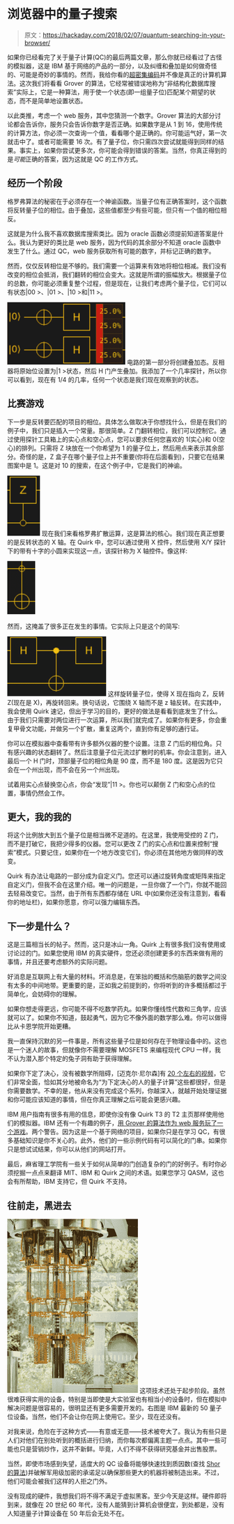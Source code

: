 # 浏览器中的量子搜索

> 原文：<https://hackaday.com/2018/02/07/quantum-searching-in-your-browser/>

如果你已经看完了关于量子计算(QC)的最后两篇文章，那么你就已经看过了古怪的模拟器，这是 IBM 基于网络的产品的一部分，以及纠缠和叠加是如何做奇怪的、可能是奇妙的事情的。然而，我给你看的[超密集编码](https://hackaday.com/2018/01/31/quantum-communications-in-your-browser/)并不像是真正的计算机算法。这次我们将看看 Grover 的算法，它经常被错误地称为“非结构化数据库搜索”实际上，它是一种算法，用于使一个状态(即一组量子位)匹配某个期望的状态，而不是简单地设置状态。

以此类推，考虑一个 web 服务，其中您猜测一个数字。Grover 算法的大部分讨论都会告诉你，服务只会告诉你数字是否正确。如果数字是从 1 到 16，使用传统的计算方法，你必须一次查询一个值，看看哪个是正确的。你可能运气好，第一次就击中了。或者可能需要 16 次。有了量子位，你只需四次尝试就能得到同样的结果。事实上，如果你尝试更多次，你可能会得到错误的答案。当然，你真正得到的是*可能*正确的答案，因为这就是 QC 的工作方式。

## 经历一个阶段

格罗弗算法的秘密在于必须存在一个神谕函数。当量子位有正确答案时，这个函数将反转量子位的相位。由于叠加，这些值都至少有些可能，但只有一个值的相位相反。

这就是为什么我不喜欢数据库搜索类比。因为 oracle 函数必须提前知道答案是什么。我认为更好的类比是 web 服务，因为代码的其余部分不知道 oracle 函数中发生了什么。通过 QC，web 服务获取所有可能的数字，并标记正确的数字。

然而，仅仅反转相位是不够的。我们需要一个运算来有效地将相位相减。我们没有改变的相位会抵消，我们翻转的相位会变大。这就是所谓的振幅放大。根据量子位的总数，你可能必须重复整个过程，但是现在，让我们考虑两个量子位，它们可以有状态|00 >、|01 >、|10 >和|11 >。

[![](img/107ca160ebc37a48befd990a7802a40f.png)](https://hackaday.com/wp-content/uploads/2018/02/gro0.jpg) 电路的第一部分将创建叠加态。反相器将原始位设置为|1 >状态，然后 H 门产生叠加。我添加了一个几率探针，所以你可以看到，现在有 1/4 的几率，任何一个状态是我们现在观察到的状态。

## 比赛游戏

下一步是反转要匹配的项目的相位。具体怎么做取决于你想找什么，但是在我们的例子中，我们只是插入一个常量。那很简单。Z 门翻转相位，我们可以控制它。通过使用探针工具箱上的实心点和空心点，您可以要求任何您喜欢的 1(实心)和 0(空心)的排列。只需将 Z 块放在一个你希望为 1 的量子位上，然后用点来表示其余部分。奇怪的是，Z 盒子在哪个量子位上并不重要(你将在后面看到)，只要它在结果图案中是 1。这是对 10 的搜索，在这个例子中，它是我们的神谕。

[![](img/8852d966a226a04970277bfa47152e94.png)](https://hackaday.com/wp-content/uploads/2018/02/oracle.jpg) 现在我们来看格罗弗扩散运算，这是算法的核心。我们现在真正想要的是反转状态的 X 轴。在 Quirk 中，您可以通过使用 X 控件，然后使用 X/Y 探针下的带有十字的小圆来实现这一点，该探针称为 X 轴控件。像这样:

[![](img/4b0438fd77e54c6b151badc7db8f16ee.png)](https://hackaday.com/wp-content/uploads/2018/02/qm51.jpg)

然而，这掩盖了很多正在发生的事情。它实际上只是这个的简写:

[![](img/8d85a879710cf3a93d065227d1209df1.png)](https://hackaday.com/wp-content/uploads/2018/02/xprobe.jpg) 这样旋转量子位，使得 X 现在指向 Z，反转 Z(现在是 X)，再旋转回来。换句话说，它围绕 X 轴而不是 z 轴反转。在实践中，我会使用 Quirk 速记，但出于学习的目的，更好的做法是看看到底发生了什么。由于我们只需要对两位进行一次运算，所以我们就完成了。如果你有更多，你会重复甲骨文功能，并做另一个扩散，重复这两个，直到你有足够的通行证。

你可以在模拟器中查看带有许多额外仪器的整个设置。注意 Z 门后的相位角。只有感兴趣的状态翻转了。然后注意量子位元流过扩散时的机率。你会注意到，进入最后一个 H 门时，顶部量子位的相位角是 90 度，而不是 180 度。这是因为它只会在一个州出现，而不会在另一个州出现。

试着用实心点替换空心点，你会“发现”|11 >。你也可以颠倒 Z 门和空心点的位置，事情仍然会工作。

## 更大，我的我的

将这个比例放大到五个量子位是相当微不足道的。在这里，我使用受控的 Z 门，而不是打破它，我把少得多的仪器。您可以更改 Z 门的实心点和位置来控制“搜索”模式。只要记住，如果你在一个地方改变它们，你必须在其他地方做同样的改变。

Quirk 有办法让电路的一部分成为自定义门。您还可以通过旋转角度或矩阵来指定自定义门，但我不会在这里介绍。唯一的问题是，一旦你做了一个门，你就不能回去轻易改变它。当然，由于所有东西都存储在 URL 中(如果你还没有注意到，看看你的地址栏)，如果你愿意，你可以强力编辑东西。

## 下一步是什么？

这是三篇相当长的帖子。然而，这只是冰山一角。Quirk 上有很多我们没有使用或讨论过的门。如果您使用 IBM 的真实硬件，您还必须创建更多的东西来做有用的事情，并且还要考虑额外的实际问题。

好消息是互联网上有大量的材料。坏消息是，在笨拙的概括和伤脑筋的数学之间没有太多的中间地带。更重要的是，正如我之前提到的，你将听到的许多概括都过于简单化，会妨碍你的理解。

如果你想走得更远，你可能不得不吃数学药丸。如果你懂线性代数和三角学，应该就可以了。如果你不知道，鼓起勇气，因为它不像外面的数学那么难。你可以做得比从卡恩学院开始更糟。

我一直保持沉默的另一件事是，所有这些量子位是如何存在于物理设备中的。这也是一个迷人的故事，但就像你不需要理解 MOSFETS 来编程现代 CPU 一样，我不认为潜入那个特定的兔子洞有助于获得理解。

如果你下定了决心，没有被数学所阻碍，[迈克尔·尼尔森]有 [20 个左右的视频](https://www.youtube.com/watch?v=X2q1PuI2RFI&list=PL1826E60FD05B44E4)，它们非常全面，恰如其分地被命名为“为下定决心的人的量子计算”这些都很好，但是你需要数学。不幸的是，他从来没有完成这个系列，你越深入，就越开始处理证据和你可能应该知道的事情，但在你真正理解之后可能会更感兴趣。

IBM 用户指南有很多有用的信息，即使你没有像 Quirk T3 的 T2 主页那样使用他们的模拟器。IBM 还有一个有趣的例子，[用 Grover 的算法作为 web 服务玩了一个游戏](https://www.ibm.com/developerworks/library/os-quantum-computing-shell-game/)。两个警告。因为这是一个基于网络的项目，如果你只是在学习 QC，有很多基础知识是你不关心的。此外，他们的一些示例代码有可以简化的门串。如果你只是想试试结果，你可以从他们的网站打开。

最后，麻省理工学院有一些关于如何从简单的门创造复杂的门的好例子。有时你必须挖掘一点点来翻译 MIT、IBM 和 Quirk 之间的术语。如果您学习 QASM，这也会有所帮助，IBM 支持它，但 Quirk 不支持。

## 往前走，黑进去

[![](img/24818a9be09164288514750fe43e3b40.png)](https://hackaday.com/wp-content/uploads/2018/01/ibm50.png) 这项技术还处于起步阶段。虽然很难获得实用的设备，特别是当即使是大实验室也有相当小的设备时，但在模拟中解决问题是很容易的，很明显还有更多需要开发的。右图是 IBM 最新的 50 量子位设备。当然，他们不会让你在网上使用它。至少，现在还没有。

对我来说，危险在于这种方式——有意或无意——技术被夸大了。我认为有些只是人们对他们在别处听到的概括进行归纳，而你每次都偏离主题一点点。其中一些可能也只是营销炒作，这并不新鲜。毕竟，人们不得不获得研究基金并出售股票。

当然，即使市场感到失望，适度大的 QC 设备将能够快速找到质因数(查找 [Shor 的算法](https://en.wikipedia.org/wiki/Shor%27s_algorithm))并破解军用级加密的承诺足以确保那些更大的机器将被制造出来。不过，他们可能会被我们这样的人拒之门外。

没有现成的硬件，我想我们将不得不满足于虚拟黑客。至少今天是这样。硬件即将到来，就像在 20 世纪 60 年代，没有人能猜到计算机会很便宜，到处都是，没有人知道量子计算设备在 50 年后会无处不在。